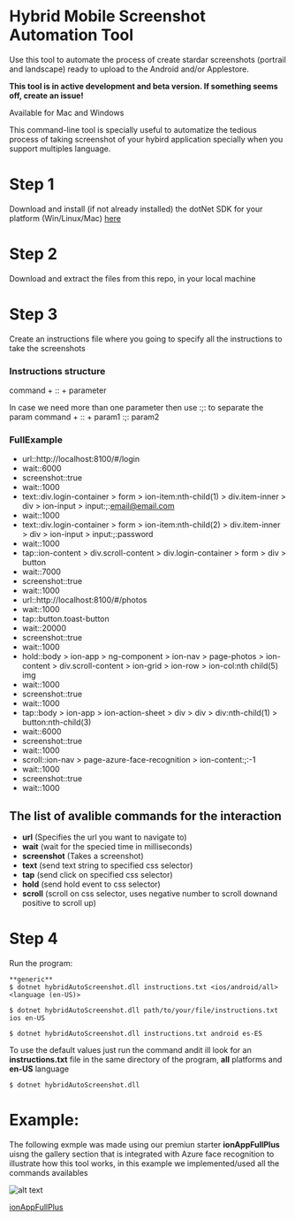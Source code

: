 # Hybrid Mobile Screenshot Automation Tool

Use this tool to automate the process of create stardar screenshots (portrail and landscape) ready to upload to the Android and/or Applestore.

**This tool is in active development and beta version. If something seems off, create an issue!**

Available for Mac and Windows

This command-line tool is specially useful to automatize the tedious process of taking screenshot of your hybird application specially when you support multiples language.

# Step 1
Download and install (if not already installed) the dotNet SDK for your platform (Win/Linux/Mac) [here](https://dotnet.microsoft.com/learn/dotnet/hello-world-tutorial)

# Step 2 
Download and extract the files from this repo, in your local machine

# Step 3
Create an instructions file where you going to specify all the instructions to take the screenshots

### Instructions structure
command + :: + parameter

In case we need more than one parameter then use :;: to separate the param 
command + :: + param1 :;: param2

### FullExample

- url::http://localhost:8100/#/login
- wait::6000
- screenshot::true
- wait::1000
- text::div.login-container > form > ion-item:nth-child(1) > div.item-inner > div > ion-input > input:;:email@email.com
- wait::1000
- text::div.login-container > form > ion-item:nth-child(2) > div.item-inner > div > ion-input > input:;:password
- wait::1000
- tap::ion-content > div.scroll-content > div.login-container > form > div > button
- wait::7000
- screenshot::true
- wait::1000
- url::http://localhost:8100/#/photos
- wait::1000
- tap::button.toast-button
- wait::20000
- screenshot::true
- wait::1000
- hold::body > ion-app > ng-component > ion-nav > page-photos > ion-content > div.scroll-content > ion-grid > ion-row > ion-col:nth child(5) img
- wait::1000
- screenshot::true
- wait::1000
- tap::body > ion-app > ion-action-sheet > div > div > div:nth-child(1) > button:nth-child(3)
- wait::6000
- screenshot::true
- wait::1000
- scroll::ion-nav > page-azure-face-recognition > ion-content:;:-1
- wait::1000
- screenshot::true
- wait::1000


## The list of avalible commands for the interaction 
+ **url** (Specifies the url you want to navigate to)
+ **wait** (wait for the specied time in milliseconds)
+ **screenshot** (Takes a screenshot)
+ **text** (send text string to specified css selector)
+ **tap** (send click on specified css selector)
+ **hold** (send hold event to css selector)
+ **scroll** (scroll on css selector, uses negative number to scroll downand positive to scroll up)

# Step 4
Run the program:

```
**generic**
$ dotnet hybridAutoScreenshot.dll instructions.txt <ios/android/all> <language (en-US)>
```

```
$ dotnet hybridAutoScreenshot.dll path/to/your/file/instructions.txt ios en-US
```

```
$ dotnet hybridAutoScreenshot.dll instructions.txt android es-ES
```

To use the default values just run the command andit ill look for an **instructions.txt** file in the same directory of the program, **all** platforms and **en-US** language 

```
$ dotnet hybridAutoScreenshot.dll
```
# Example:

The following exmple was made using our premiun starter **ionAppFullPlus** uisng the gallery section that is integrated with Azure face recognition to illustrate how this tool works, in this example we implemented/used all the commands availables 

![alt text](https://s3.amazonaws.com/ionic-marketplace/ionappfullplus/icon.png "Logo ionAppFullPlus")

[ionAppFullPlus](https://market.ionicframework.com/starters/ionappfullplus)




